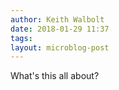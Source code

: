 ```yaml
---
author: Keith Walbolt
date: 2018-01-29 11:37
tags: 
layout: microblog-post
---
```


What's this all about?
